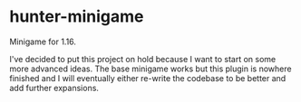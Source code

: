 # hunter-minigame
Minigame for 1.16.

I've decided to put this project on hold because I want to start on some more advanced ideas. The base minigame works but this plugin is nowhere finished and I will eventually either re-write the codebase to be better and add further expansions.

